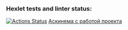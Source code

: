 ### Hexlet tests and linter status:
[![Actions Status](https://github.com/SevaErshov/python-project-lvl2/workflows/hexlet-check/badge.svg)](https://github.com/SevaErshov/python-project-lvl2/actions)
[Аскинема с работой проекта](https://asciinema.org/a/510066)
